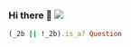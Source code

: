 ### Hi there 👋 <a title="" target="_blank" href="https://github.com/DeathKing/DeathKing"><img src="https://hits.b3log.org/DeathKing/DeathKing.svg"></a>

```ruby
(_2b || !_2b).is_a? Question

```





<!--
**DeathKing/DeathKing** is a ✨ _special_ ✨ repository because its `README.md` (this file) appears on your GitHub profile.

Here are some ideas to get you started:

- 🔭 I’m currently working on ...
- 🌱 I’m currently learning ...
- 👯 I’m looking to collaborate on ...
- 🤔 I’m looking for help with ...
- 💬 Ask me about ...
- 📫 How to reach me: ...
- 😄 Pronouns: ...
- ⚡ Fun fact: ...
-->
